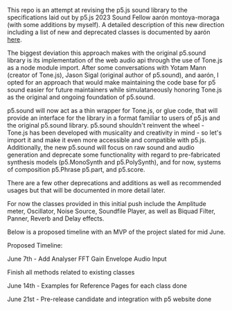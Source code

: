 This repo is an attempt at revising the p5.js sound library to the specifications laid out by p5.js 2023 Sound Fellow aarón montoya-moraga (with some additions by myself). A detailed description of this new direction including a list of new and deprecated classes is documented by aarón [here](https://github.com/processing/p5.sound.js). 

The biggest deviation this approach makes with the original p5.sound library is its implementation of the web audio api through the use of Tone.js as a node module import. After some conversations with Yotam Mann (creator of Tone.js), Jason Sigal (original author of p5.sound), and aarón, I opted for an approach that would make maintaining the code base for p5 sound easier for future maintainers while simulataneously honoring Tone.js as the original and ongoing foundation of p5.sound.

p5.sound will now act as a thin wrapper for Tone.js, or glue code, that will provide an interface for the library in a format familiar to users of p5.js and the original p5.sound library. p5.sound shouldn't reinvent the wheel - Tone.js has been developed with musicality and creativity in mind - so let's import it and make it even more accessible and compatible with p5.js. Additionally, the new p5.sound will focus on raw sound and audio generation and deprecate some functionality with regard to pre-fabricated synthesis models (p5.MonoSynth and p5.PolySynth), and for now, systems of composition p5.Phrase p5.part, and p5.score.

There are a few other deprecations and additions as well as recommended usages but that will be documented in more detail later.

For now the classes provided in this initial push include the Amplitude meter, Oscillator, Noise Source, Soundfile Player, as well as Biquad Filter, Panner, Reverb and Delay effects. 

Below is a proposed timeline with an MVP of the project slated for mid June. 

Proposed Timeline:

June 7th - 
Add Analyser FFT
Gain
Envelope
Audio Input

Finish all methods related to existing classes

June 14th - 
Examples for Reference Pages for each class done

June 21st - 
Pre-release candidate and integration with p5 website done